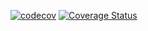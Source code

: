[![codecov](https://codecov.io/gh/2aezlo/zach/branch/master/graph/badge.svg)](https://codecov.io/gh/2aezlo/zach) [![Coverage Status](https://coveralls.io/repos/github/2aezlo/zach/badge.svg)](https://coveralls.io/github/2aezlo/zach)
